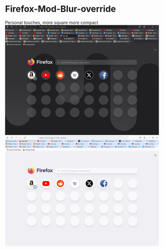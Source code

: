 # Firefox-Mod-Blur-override
Personal touches, more square more compact
![](./override/screenshot.png)
![](./override/screenshotlight.png)
